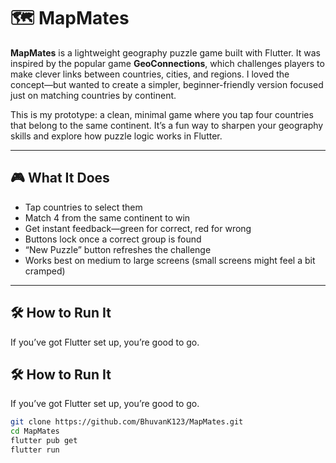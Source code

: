 # 🗺️ MapMates

**MapMates** is a lightweight geography puzzle game built with Flutter. It was inspired by the popular game **GeoConnections**, which challenges players to make clever links between countries, cities, and regions. I loved the concept—but wanted to create a simpler, beginner-friendly version focused just on matching countries by continent.

This is my prototype: a clean, minimal game where you tap four countries that belong to the same continent. It’s a fun way to sharpen your geography skills and explore how puzzle logic works in Flutter.

---

## 🎮 What It Does

- Tap countries to select them
- Match 4 from the same continent to win
- Get instant feedback—green for correct, red for wrong
- Buttons lock once a correct group is found
- “New Puzzle” button refreshes the challenge
- Works best on medium to large screens (small screens might feel a bit cramped)

---

## 🛠️ How to Run It

If you’ve got Flutter set up, you’re good to go.

## 🛠️ How to Run It

If you’ve got Flutter set up, you’re good to go.

```bash
git clone https://github.com/BhuvanK123/MapMates.git
cd MapMates
flutter pub get
flutter run

